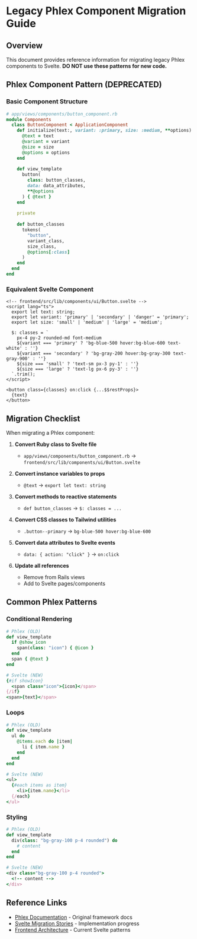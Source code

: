 # Legacy Phlex Component Migration Guide

## Overview

This document provides reference information for migrating legacy Phlex components to Svelte. **DO NOT use these patterns for new code.**

## Phlex Component Pattern (DEPRECATED)

### Basic Component Structure
```ruby
# app/views/components/button_component.rb
module Components
  class ButtonComponent < ApplicationComponent
    def initialize(text:, variant: :primary, size: :medium, **options)
      @text = text
      @variant = variant
      @size = size
      @options = options
    end
    
    def view_template
      button(
        class: button_classes,
        data: data_attributes,
        **@options
      ) { @text }
    end
    
    private
    
    def button_classes
      tokens(
        "button",
        variant_class,
        size_class,
        @options[:class]
      )
    end
  end
end
```

### Equivalent Svelte Component
```svelte
<!-- frontend/src/lib/components/ui/Button.svelte -->
<script lang="ts">
  export let text: string;
  export let variant: 'primary' | 'secondary' | 'danger' = 'primary';
  export let size: 'small' | 'medium' | 'large' = 'medium';
  
  $: classes = `
    px-4 py-2 rounded-md font-medium
    ${variant === 'primary' ? 'bg-blue-500 hover:bg-blue-600 text-white' : ''}
    ${variant === 'secondary' ? 'bg-gray-200 hover:bg-gray-300 text-gray-900' : ''}
    ${size === 'small' ? 'text-sm px-3 py-1' : ''}
    ${size === 'large' ? 'text-lg px-6 py-3' : ''}
  `.trim();
</script>

<button class={classes} on:click {...$$restProps}>
  {text}
</button>
```

## Migration Checklist

When migrating a Phlex component:

1. **Convert Ruby class to Svelte file**
   - `app/views/components/button_component.rb` → `frontend/src/lib/components/ui/Button.svelte`

2. **Convert instance variables to props**
   - `@text` → `export let text: string`

3. **Convert methods to reactive statements**
   - `def button_classes` → `$: classes = ...`

4. **Convert CSS classes to Tailwind utilities**
   - `.button--primary` → `bg-blue-500 hover:bg-blue-600`

5. **Convert data attributes to Svelte events**
   - `data: { action: "click" }` → `on:click`

6. **Update all references**
   - Remove from Rails views
   - Add to Svelte pages/components

## Common Phlex Patterns

### Conditional Rendering
```ruby
# Phlex (OLD)
def view_template
  if @show_icon
    span(class: "icon") { @icon }
  end
  span { @text }
end

# Svelte (NEW)
{#if showIcon}
  <span class="icon">{icon}</span>
{/if}
<span>{text}</span>
```

### Loops
```ruby
# Phlex (OLD)
def view_template
  ul do
    @items.each do |item|
      li { item.name }
    end
  end
end

# Svelte (NEW)
<ul>
  {#each items as item}
    <li>{item.name}</li>
  {/each}
</ul>
```

### Styling
```ruby
# Phlex (OLD)
def view_template
  div(class: "bg-gray-100 p-4 rounded") do
    # content
  end
end

# Svelte (NEW)
<div class="bg-gray-100 p-4 rounded">
  <!-- content -->
</div>
```

## Reference Links

- [Phlex Documentation](https://phlex.fun) - Original framework docs
- [Svelte Migration Stories](../stories/in-progress/SVELTE_MIGRATION_STORIES.md) - Implementation progress
- [Frontend Architecture](../architecture/frontend-architecture.md) - Current Svelte patterns